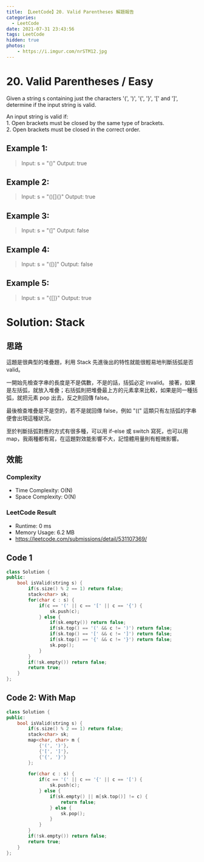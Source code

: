 ```yaml
---
title: 【LeetCode】20. Valid Parentheses 解題報告
categories:
  - LeetCode
date: 2021-07-31 23:43:56
tags: LeetCode
hidden: true
photos:
    - https://i.imgur.com/nrSTM12.jpg
---
```

 
# 20. Valid Parentheses / Easy

Given a string s containing just the characters '(', ')', '{', '}', '[' and ']', determine if the input string is valid.

An input string is valid if: \
    1. Open brackets must be closed by the same type of brackets.\
    2. Open brackets must be closed in the correct order.

<!-- more --> 

## Example 1:
> Input: s = "()"
> Output: true

## Example 2:
> Input: s = "()[]{}"
> Output: true

## Example 3:
> Input: s = "(]"
> Output: false

## Example 4:
> Input: s = "([)]"
> Output: false

## Example 5:
> Input: s = "{[]}"
> Output: true

# Solution: Stack
## 思路

這題是很典型的堆疊題，利用 Stack 先進後出的特性就能很輕易地判斷括弧是否 valid。

一開始先檢查字串的長度是不是偶數，不是的話，括弧必定 invalid。
接著，如果是左括弧，就放入堆疊；右括弧則把堆疊最上方的元素拿來比較，如果是同一種括弧，就把元素 pop 出去，反之則回傳 false。

最後檢查堆疊是不是空的，若不是就回傳 false，例如 "((" 這類只有左括弧的字串便會出現這種狀況。

至於判斷括弧對應的方式有很多種，可以用 if-else 或 switch 寫死，也可以用 map，我兩種都有寫，在這題對效能影響不大，記憶體用量則有輕微影響。


## 效能

### Complexity 
- Time Complexity: O(N)
- Space Complexity: O(N)

### LeetCode Result

- Runtime: 0 ms
- Memory Usage: 6.2 MB 
- https://leetcode.com/submissions/detail/531107369/

## Code 1
```cpp
class Solution {
public:
    bool isValid(string s) {
        if(s.size() % 2 == 1) return false;
        stack<char> sk;
        for(char c : s) {
            if(c == '(' || c == '[' || c == '{') {
                sk.push(c);
            } else {
                if(sk.empty()) return false;
                if(sk.top() == '(' && c != ')') return false;
                if(sk.top() == '[' && c != ']') return false;
                if(sk.top() == '{' && c != '}') return false;
                sk.pop();
            }
        }
        if(!sk.empty()) return false;
        return true;
    }
};
```

## Code 2: With Map
```cpp
class Solution {
public:
    bool isValid(string s) {
        if(s.size() % 2 == 1) return false;
        stack<char> sk;
        map<char, char> m {
            {'(', ')'},
            {'[', ']'}, 
            {'{', '}'}
        };
        
        for(char c : s) {
            if(c == '(' || c == '{' || c == '[') {
                sk.push(c);
            } else {
                if(sk.empty() || m[sk.top()] != c) {
                    return false;
                } else {
                    sk.pop();
                }
            }
        }
        if(!sk.empty()) return false;
        return true;
    }
};
```
